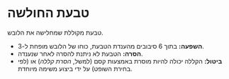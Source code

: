 # טבעת החולשה

טבעת מקוללת שמחלישה את הלובש.

- **השפעה:** בתוך 6 סיבובים מהענדת הטבעת, כוחו של הלובש מופחת ל-3.
- **הסרה:** הטבעת לא ניתנת להסרה לאחר שנענדה.
- **ביטול:** הקללה יכולה להיות מוסרת באמצעות קסם (למשל, *הסרת קללה*) או (לפי בחירת השופט) על ידי ביצוע משימה מיוחדת.